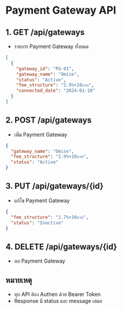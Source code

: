 # Payment Gateway API

## 1. GET /api/gateways
- รายการ Payment Gateway ทั้งหมด
```json
[
  {
    "gateway_id": "PG-01",
    "gateway_name": "Omise",
    "status": "Active",
    "fee_structure": "2.9%+10บาท",
    "connected_date": "2024-01-10"
  }
]
```

## 2. POST /api/gateways
- เพิ่ม Payment Gateway
```json
{
  "gateway_name": "Omise",
  "fee_structure": "2.9%+10บาท",
  "status": "Active"
}
```

## 3. PUT /api/gateways/{id}
- แก้ไข Payment Gateway
```json
{
  "fee_structure": "2.7%+10บาท",
  "status": "Inactive"
}
```

## 4. DELETE /api/gateways/{id}
- ลบ Payment Gateway

## หมายเหตุ
- ทุก API ต้อง Authen ด้วย Bearer Token
- Response มี status และ message เสมอ
